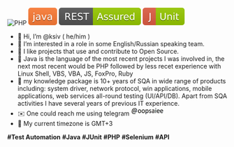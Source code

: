 ![PHP](https://github.com/ksiv/ksiv/assets/6458864/74d40c6d-ebc3-4a40-89ab-c3b311a6a603)
![Java](https://github.com/ksiv/ksiv/raw/main/java.svg)
![REST Assured](https://github.com/ksiv/ksiv/raw/main/rest-assured.svg)
![JUnit](https://github.com/ksiv/ksiv/raw/main/junit.svg)


- 👋 Hi, I’m @ksiv ( he/him )
- 👀 I’m interested in a role in some English/Russian speaking team.
- 🤝 I like projects that use and contribute to Open Source.
- 🌱 Java is the language of the most recent projects I was involved in, the next most recent would be PHP followed by less recet experience with Linux Shell, VBS, VBA, JS, FoxPro, Ruby 
- 💼 my knowledge package is 10+ years of SQA in wide range of products including: system driver, network protocol, win applications, mobile applications, web services all-round testing (UI/API/DB). Apart from SQA activities I have several years of previous IT experience.
- ✉️ One could reach me using telegram ![alt text](https://github.com/ksiv/ksiv/blob/main/pict.jpg)
- :compass:	 My current timezone is GMT+3


**#Test Automation** **#Java** **#JUnit** **#PHP** **#Selenium** **#API** 
